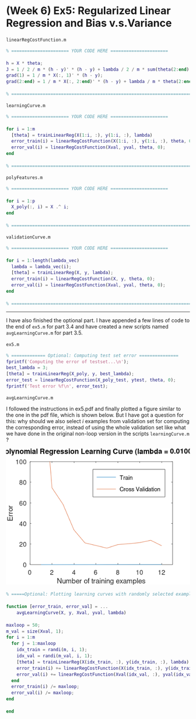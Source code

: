 # (Week 6) Ex5: Regularized Linear Regression and Bias v.s.Variance

`linearRegCostFunction.m`

```matlab
% ====================== YOUR CODE HERE ======================

h = X * theta;
J = 1 / 2 / m * (h - y)' * (h - y) + lambda / 2 / m * sum(theta(2:end) .^ 2);
grad(1) = 1 / m * X(:, 1)' * (h - y);
grad(2:end) = 1 / m * X(:, 2:end)' * (h - y) + lambda / m * theta(2:end);

% =========================================================================
```

`learningCurve.m`

```matlab
% ====================== YOUR CODE HERE ======================

for i = 1:m
  [theta] = trainLinearReg(X(1:i, :), y(1:i, :), lambda)
  error_train(i) = linearRegCostFunction(X(1:i, :), y(1:i, :), theta, 0);
  error_val(i) = linearRegCostFunction(Xval, yval, theta, 0);
end

% =========================================================================
```

`polyFeatures.m`

```matlab
% ====================== YOUR CODE HERE ======================

for i = 1:p
  X_poly(:, i) = X .^ i;
end

% =========================================================================
```

`validationCurve.m`

```matlab
% ====================== YOUR CODE HERE ======================

for i = 1:length(lambda_vec)
  lambda = lambda_vec(i);
  [theta] = trainLinearReg(X, y, lambda);
  error_train(i) = linearRegCostFunction(X, y, theta, 0);
  error_val(i) = linearRegCostFunction(Xval, yval, theta, 0);
end

% =========================================================================
```

---

I have also finished the optional part. I have appended a few lines of code to the end of `ex5.m` for part 3.4 and have created a new scripts named `avgLearningCurve.m` for part 3.5.

`ex5.m`

```matlab
% ============= Optional: Computing test set error ===============
fprintf('Computing the error of testset...\n');
best_lambda = 3;
[theta] = trainLinearReg(X_poly, y, best_lambda);
error_test = linearRegCostFunction(X_poly_test, ytest, theta, 0);
fprintf('Test error %f\n', error_test);
```

`avgLearningCurve.m`

I followed the instructions in ex5.pdf and finally plotted a figure similar to the one in the pdf file, which is shown below. But I have got a question for this: why should we also select *i* examples from validation set for computing the corresponding error, instead of using the whole validation set like what we have done in the original non-loop version in the scripts `learningCurve.m` ?

![avgLearningCurve.png](avgLearningCurve.png)

```matlab
% =====Optional: Plotting learning curves with randomly selected examples=====

function [error_train, error_val] = ...
    avgLearningCurve(X, y, Xval, yval, lambda)

maxloop = 50;
m_val = size(Xval, 1);
for i = 1:m
  for j = 1:maxloop
    idx_train = randi(m, i, 1);
    idx_val = randi(m_val, i, 1);
    [theta] = trainLinearReg(X(idx_train, :), y(idx_train, :), lambda)
    error_train(i) += linearRegCostFunction(X(idx_train, :), y(idx_train, :), theta, 0);
    error_val(i) += linearRegCostFunction(Xval(idx_val, :), yval(idx_val, :), theta, 0);
  end
  error_train(i) /= maxloop;
  error_val(i) /= maxloop;
end

end
```
